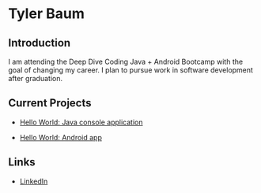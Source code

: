 # Tyler Baum

## Introduction

I am attending the Deep Dive Coding Java + Android Bootcamp with the goal of changing my career. I plan to pursue work in software development after graduation. 

## Current Projects

* [Hello World: Java console application](https://github.com/AugmenTab/deep-dive-hello-world-ij)

* [Hello World: Android app](https://github.com/AugmenTab/android-hello-world)

## Links

* [LinkedIn](https://www.linkedin.com/in/thebaum)
